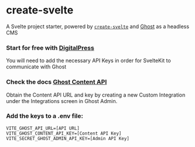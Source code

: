 # create-svelte

A Svelte project starter, powered by [`create-svelte`](https://github.com/sveltejs/kit/tree/main/packages/create-svelte) and [Ghost](https://ghost.org/) as a headless CMS

### Start for free with [DigitalPress](https://www.digitalpress.blog/)

You will need to add the necessary API Keys in order for SvelteKit to communicate with Ghost

### Check the docs [Ghost Content API](https://ghost.org/docs/content-api/)
Obtain the Content API URL and key by creating a new Custom Integration under the Integrations screen in Ghost Admin.

### Add the keys to a .env file:
```
VITE_GHOST_API_URL=[API URL]
VITE_GHOST_CONTENT_API_KEY=[Content API Key]
VITE_SECRET_GHOST_ADMIN_API_KEY=[Admin API Key]
```

